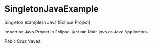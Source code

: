 # SingletonJavaExample
Singleton example in Java (Eclipse Project)

Import as Java Project in Eclipse; just run Main.java as Java Application.

Pablo Cruz Navea
